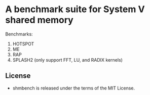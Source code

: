 A benchmark suite for System V shared memory
============================================

Benchmarks:
1) HOTSPOT
2) ME
3) RAP
4) SPLASH2 (only support FFT, LU, and RADIX kernels)

## **License**
* shmbench is released under the terms of the MIT License.
